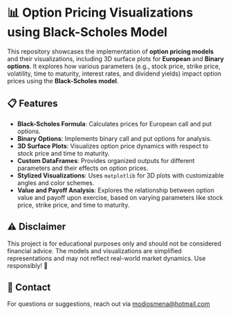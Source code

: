 # 📊 Option Pricing Visualizations using Black-Scholes Model

This repository showcases the implementation of **option pricing models** and their visualizations, including 3D surface plots for **European** and **Binary options**. It explores how various parameters (e.g., stock price, strike price, volatility, time to maturity, interest rates, and dividend yields) impact option prices using the **Black-Scholes model**.

## 📋 Features

-  **Black-Scholes Formula**: Calculates prices for European call and put options.
-  **Binary Options**: Implements binary call and put options for analysis.
-  **3D Surface Plots**: Visualizes option price dynamics with respect to stock price and time to maturity.
-  **Custom DataFrames**: Provides organized outputs for different parameters and their effects on option prices.
-  **Stylized Visualizations**: Uses `matplotlib` for 3D plots with customizable angles and color schemes.
-  **Value and Payoff Analysis**: Explores the relationship between option value and payoff upon exercise, based on varying parameters like stock price, strike price, and time to maturity.

## ⚠ Disclaimer
This project is for educational purposes only and should not be considered financial advice. The models and visualizations are simplified representations and may not reflect real-world market dynamics. Use responsibly! 🚨

## 📧 Contact
For questions or suggestions, reach out via modiosmena@hotmail.com
